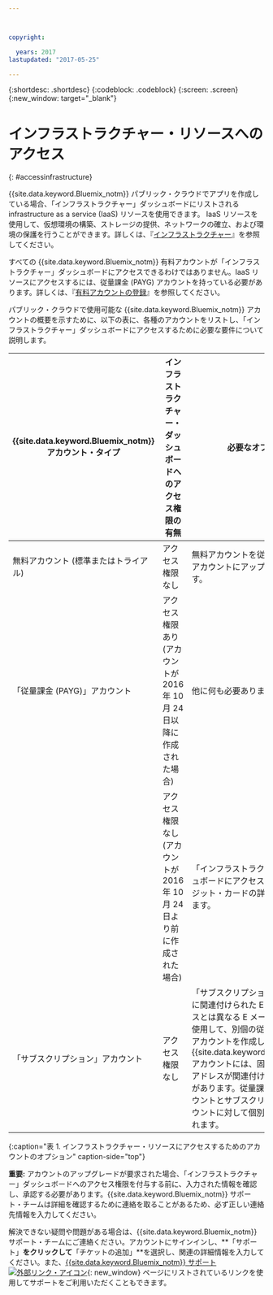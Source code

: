 ```yaml
---



copyright:

  years: 2017
lastupdated: "2017-05-25"

---
```


{:shortdesc: .shortdesc}
{:codeblock: .codeblock}
{:screen: .screen}
{:new_window: target="_blank"}

# インフラストラクチャー・リソースへのアクセス
{: #accessinfrastructure}

{{site.data.keyword.Bluemix_notm}} パブリック・クラウドでアプリを作成している場合、「インフラストラクチャー」ダッシュボードにリストされる infrastructure as a service (IaaS) リソースを使用できます。
IaaS リソースを使用して、仮想環境の構築、ストレージの提供、ネットワークの確立、および環境の保護を行うことができます。詳しくは、『[インフラストラクチャー](/docs/overview/whatisbluemix.html#bluemixoverviewinfrastructure)』を参照してください。 

すべての {{site.data.keyword.Bluemix_notm}} 有料アカウントが「インフラストラクチャー」ダッシュボードにアクセスできるわけではありません。IaaS リソースにアクセスするには、従量課金 (PAYG) アカウントを持っている必要があります。詳しくは、『[有料アカウントの登録](/docs/pricing/billable.html)』を参照してください。 

パブリック・クラウドで使用可能な {{site.data.keyword.Bluemix_notm}} アカウントの概要を示すために、以下の表に、各種のアカウントをリストし、「インフラストラクチャー」ダッシュボードにアクセスするために必要な要件について説明します。 

|{{site.data.keyword.Bluemix_notm}} アカウント・タイプ|	インフラストラクチャー・ダッシュボードへのアクセス権限の有無|	必要なオプション|
|------------------|-----------------------|---------------|
|無料アカウント (標準またはトライアル)|	アクセス権限なし|	無料アカウントを従量課金 (PAYG) アカウントにアップグレードします。|
|「従量課金 (PAYG)」アカウント| アクセス権限あり (アカウントが 2016 年 10 月 24 日以降に作成された場合)| 他に何も必要ありません。| 
| | アクセス権限なし (アカウントが 2016 年 10 月 24 日より前に作成された場合)| 「インフラストラクチャー」ダッシュボードにアクセスするには、クレジット・カードの詳細を再度追加します。|
|「サブスクリプション」アカウント|	アクセス権限なし|	「サブスクリプション」アカウントに関連付けられた E メール・アドレスとは異なる E メール・アドレスを使用して、別個の従量課金 (PAYG) アカウントを作成します。各 {{site.data.keyword.Bluemix_notm}} アカウントには、固有の E メール・アドレスが関連付けられている必要があります。従量課金 (PAYG) アカウントとサブスクリプション・アカウントに対して個別に料金が請求されます。|
{:caption="表 1. インフラストラクチャー・リソースにアクセスするためのアカウントのオプション" caption-side="top"}

**重要:** アカウントのアップグレードが要求された場合、「インフラストラクチャー」ダッシュボードへのアクセス権限を付与する前に、入力された情報を確認し、承認する必要があります。{{site.data.keyword.Bluemix_notm}} サポート・チームは詳細を確認するために連絡を取ることがあるため、必ず正しい連絡先情報を入力してください。    

解決できない疑問や問題がある場合は、{{site.data.keyword.Bluemix_notm}} サポート・チームにご連絡ください。アカウントにサインインし、**「サポート」**をクリックして**「チケットの追加」**を選択し、関連の詳細情報を入力してください。また、[{{site.data.keyword.Bluemix_notm}} サポート![外部リンク・アイコン](../icons/launch-glyph.svg)](http://ibm.biz/bluemixsupport){: new_window} ページにリストされているリンクを使用してサポートをご利用いただくこともできます。
